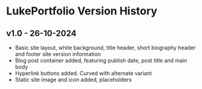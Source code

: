 # LukePortfolio Version History

## v1.0 - 26-10-2024
- Basic site layout, white background, title header, short biography header and footer site version information
- Blog post container added, featuring publish date, post title and main body
- Hyperlink buttons added. Curved with alternate variant
- Static site image and icon added, placeholders
